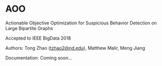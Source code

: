 # AOO
Actionable Objective Optimization for Suspicious Behavior Detection on Large Bipartite Graphs

Accepted to IEEE BigData 2018

Authors: Tong Zhao (tzhao2@nd.edu), Matthew Malir, Meng Jiang

Documentation: Coming soon...

